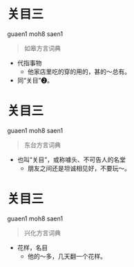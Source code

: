 # 关目三
guaen1 moh8 saen1
> 如皋方言词典
- 代指事物
  - 他家店里吃的穿的用的，甚的～总有。
- 同“关目”❷。

# 关目三
guaen1 moh8 saen1
> 东台方言词典
- 也叫“关目”，或称噱头、不可告人的名堂
  - 朋友之间还是坦诚相见好，不要玩～。
<!--
原文moh7
-->

# 关目三
guaen1 moh8 saen1
> 兴化方言词典
- 花样，名目
  - 他的～多，几天翻一个花样。
